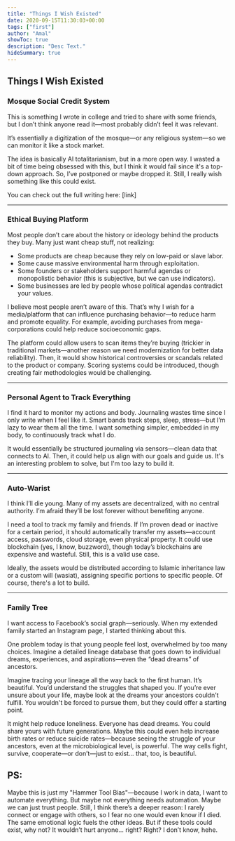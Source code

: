 ```yaml
---
title: "Things I Wish Existed"
date: 2020-09-15T11:30:03+00:00
tags: ["first"]
author: "Amal"
showToc: true
description: "Desc Text."
hideSummary: true
---
```


## Things I Wish Existed

### Mosque Social Credit System

This is something I wrote in college and tried to share with some friends, but I don’t think anyone read it—most probably didn’t feel it was relevant.

It’s essentially a digitization of the mosque—or any religious system—so we can monitor it like a stock market.

The idea is basically AI totalitarianism, but in a more open way. I wasted a bit of time being obsessed with this, but I think it would fail since it's a top-down approach. So, I’ve postponed or maybe dropped it. Still, I really wish something like this could exist.

You can check out the full writing here: \[link]

---

### Ethical Buying Platform

Most people don’t care about the history or ideology behind the products they buy. Many just want cheap stuff, not realizing:

* Some products are cheap because they rely on low-paid or slave labor.
* Some cause massive environmental harm through exploitation.
* Some founders or stakeholders support harmful agendas or monopolistic behavior (this is subjective, but we can use indicators).
* Some businesses are led by people whose political agendas contradict your values.

I believe most people aren’t aware of this. That’s why I wish for a media/platform that can influence purchasing behavior—to reduce harm and promote equality. For example, avoiding purchases from mega-corporations could help reduce socioeconomic gaps.

The platform could allow users to scan items they’re buying (trickier in traditional markets—another reason we need modernization for better data reliability). Then, it would show historical controversies or scandals related to the product or company. Scoring systems could be introduced, though creating fair methodologies would be challenging.

---

### Personal Agent to Track Everything

I find it hard to monitor my actions and body. Journaling wastes time since I only write when I feel like it. Smart bands track steps, sleep, stress—but I’m lazy to wear them all the time. I want something simpler, embedded in my body, to continuously track what I do.

It would essentially be structured journaling via sensors—clean data that connects to AI. Then, it could help us align with our goals and guide us. It's an interesting problem to solve, but I'm too lazy to build it.

---

### Auto-Warist

I think I’ll die young. Many of my assets are decentralized, with no central authority. I’m afraid they’ll be lost forever without benefiting anyone.

I need a tool to track my family and friends. If I’m proven dead or inactive for a certain period, it should automatically transfer my assets—account access, passwords, cloud storage, even physical property. It could use blockchain (yes, I know, buzzword), though today’s blockchains are expensive and wasteful. Still, this is a valid use case.

Ideally, the assets would be distributed according to Islamic inheritance law or a custom will (wasiat), assigning specific portions to specific people. Of course, there's a lot to build.

---

### Family Tree

I want access to Facebook’s social graph—seriously. When my extended family started an Instagram page, I started thinking about this.

One problem today is that young people feel lost, overwhelmed by too many choices. Imagine a detailed lineage database that goes down to individual dreams, experiences, and aspirations—even the “dead dreams” of ancestors.

Imagine tracing your lineage all the way back to the first human. It’s beautiful. You’d understand the struggles that shaped you. If you’re ever unsure about your life, maybe look at the dreams your ancestors couldn't fulfill. You wouldn't be forced to pursue them, but they could offer a starting point.

It might help reduce loneliness. Everyone has dead dreams. You could share yours with future generations. Maybe this could even help increase birth rates or reduce suicide rates—because seeing the struggle of your ancestors, even at the microbiological level, is powerful. The way cells fight, survive, cooperate—or don’t—just to exist… that, too, is beautiful.

## **PS:** 

Maybe this is just my "Hammer Tool Bias"—because I work in data, I want to automate everything. But maybe not everything needs automation. Maybe we can just trust people. Still, I think there’s a deeper reason: I rarely connect or engage with others, so I fear no one would even know if I died. The same emotional logic fuels the other ideas. But if these tools could exist, why not? It wouldn’t hurt anyone… right? Right? I don’t know, hehe.